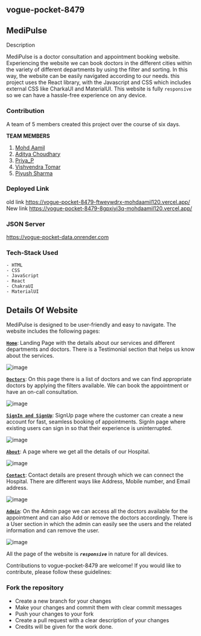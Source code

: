 ## vogue-pocket-8479

## MediPulse 

Description

MediPulse is a doctor consultation and appointment booking website. Experiencing the website we can book doctors in the different cities within the variety of different departments by using the filter and sorting.
In this way, the website can be easily navigated according to our needs. this project uses the React library, with the Javascript and CSS which includes external CSS like CharkaUI and MaterialUI. This website is fully `responsive` so we can have a hassle-free experience on any device.

### Contribution

A team of 5 members created this project over  the course of six days.

**TEAM MEMBERS**

1. [Mohd Aamil](https://github.com/Srinivas831)
2. [Aditya Choudhary](https://github.com/Aditya-Choudhary0)
3. [Priya_P](https://github.com/Priyap1038)
4. [Vishvendra Tomar](https://github.com/VishvendraTomar)
5. [Piyush Sharma ](https://github.com/pspiyush130)

### Deployed Link
 
old link https://vogue-pocket-8479-ftweywdrx-mohdaamil120.vercel.app/ 
New link https://vogue-pocket-8479-8gpxiyi3q-mohdaamil120.vercel.app/

### JSON Server
https://vogue-pocket-data.onrender.com

### Tech-Stack Used
```
- HTML
- CSS
- JavaScript
- React
- ChakraUI
- MaterialUI
```

## Details Of Website

MediPulse is designed to be user-friendly and easy to navigate. The website includes the following pages:

[**`Home`**](vogue-pocket-8479/src/Pages/Home.jsx): Landing Page with the details about our services and different departments and doctors. There is a Testimonial section that helps us know about the services.

![image](https://github.com/mohdaamil120/vogue-pocket-8479/assets/95501800/0fa776e3-32b0-4b6c-a565-4abf6d1f3da1)


[**`Doctors`**](vogue-pocket-8479/src/Pages/Doctors.jsx): On this page there is a list of doctors and we can find appropriate doctors by applying the filters available. We can book the appointment or have an on-call consultation.

![image](C:\Users\HP\Desktop\Untitled.png)

[**`SignIn and SignUp`**](vogue-pocket-8479/src/Pages/Register.jsx): SignUp page where the customer can create a new account for fast, seamless booking of appointments. SignIn page where existing users can sign in so that their experience is uninterrupted.

![image](https://github.com/mohdaamil120/vogue-pocket-8479/assets/95501800/d68c64db-821c-4a5f-908d-77cc00786cec)


[**`About`**](vogue-pocket-8479/src/Pages/AboutPage.jsx): A page where we get all the details of our Hospital.

![image](https://github.com/mohdaamil120/vogue-pocket-8479/assets/95501800/e60fcfc0-5b15-4a8a-b01a-dd5389b6e41f)


[**`Contact`**](vogue-pocket-8479/src/Pages/ContactPage.jsx): Contact details are present through which we can connect the Hospital. There are different ways like Address, Mobile number, and Email address. 

![image](https://github.com/mohdaamil120/vogue-pocket-8479/assets/95501800/4d028cb8-0bb3-46f5-a7e5-9595c1a235b0)


[**`Admin`**](vogue-pocket-8479/src/Pages/Admin.jsx): On the Admin page we can access all the doctors available for the appointment and can also Add or remove the doctors accordingly. There is a User section in which the admin can easily see the users and the related information and can remove the user.

![image](https://github.com/mohdaamil120/vogue-pocket-8479/assets/95501800/268885ee-8193-42b4-90e1-9becd69fbd26)


All the page of the website is ***`responsive`*** in nature for all devices.


Contributions to vogue-pocket-8479 are welcome! If you would like to contribute, please follow these guidelines:

### Fork the repository
+ Create a new branch for your changes
+ Make your changes and commit them with clear commit messages
+ Push your changes to your fork
+ Create a pull request with a clear description of your changes
+ Credits will be given for the work done. 

